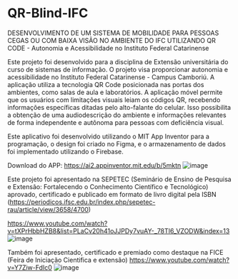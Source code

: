 # QR-Blind-IFC

DESENVOLVIMENTO DE UM SISTEMA DE MOBILIDADE PARA PESSOAS CEGAS OU COM BAIXA VISÃO NO AMBIENTE DO IFC UTILIZANDO QR CODE - Autonomia e Acessibilidade no Instituto Federal Catarinense

Este projeto foi desenvolvido para a disciplina de Extensão universitária do curso de sistemas de informação.
O projeto visa proporcionar autonomia e acessibilidade no Instituto Federal Catarinense - Campus Camboriú. A aplicação utiliza a tecnologia QR Code posicionada nas portas dos ambientes, como salas de aula e laboratórios. A aplicação móvel permite que os usuários com limitações visuais leiam os códigos QR, recebendo informações específicas ditadas pelo alto-falante do celular. Isso possibilita a obtenção de uma audiodescrição do ambiente e informações relevantes de forma independente e autônoma para pessoas com deficiência visual.

Este aplicativo foi desenvolvido utilizando o MIT App Inventor para a programação, o design foi criado no Figma, e o armazenamento de dados foi implementado utilizando o Firebase.

Download do APP: https://ai2.appinventor.mit.edu/b/5mktn
![image](https://github.com/tayllana/QR-Blind-IFC/assets/53586589/bdf93ab3-4272-4e6b-838c-8108052f2e99)


Este projeto foi apresentado na SEPETEC (Seminário de Ensino de Pesquisa e Extensão: Fortalecendo o Conhecimento Científico e Tecnológico) aprovado, certificado e publicado em formato de livro digital pela ISBN (https://periodicos.ifsc.edu.br/index.php/sepetec-rau/article/view/3658/4700) 

https://www.youtube.com/watch?v=tXPrHbbHZB8&list=PLaCv20h41oJJPDy7vuAY-_78TI6_VZODW&index=13
![image](https://github.com/tayllana/QR-Blind-IFC/assets/53586589/feceb342-9762-436c-a17c-b16979aa04e1)


Também foi apresentado, certificado e premiado como destaque na FICE (Feira de Iniciação Cientifica e extensão)
https://www.youtube.com/watch?v=Y7Ziw-FdIc0
![image](https://github.com/tayllana/QR-Blind-IFC/assets/53586589/68339aad-2526-4fcb-b3ae-cfb96f345c7d)

